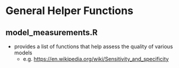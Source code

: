 # General Helper Functions

## model_measurements.R
- provides a list of functions that help assess the quality of various models
	- e.g. https://en.wikipedia.org/wiki/Sensitivity_and_specificity
